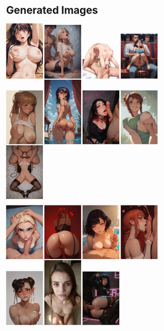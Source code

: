 # Generated Images



<img src="2025_09_10_01_thumb.webp" width="100"/> <img src="2025_09_10_02_thumb.webp" width="100"/> <img src="2025_09_10_03_thumb.webp" width="100"/> <img src="2025_09_10_04_thumb.webp" width="100"/> <img src="2025_09_10_05_thumb.webp" width="100"/> <img src="2025_09_10_06_thumb.webp" width="100"/> <img src="2025_09_10_07_thumb.webp" width="100"/> <img src="2025_09_10_08_thumb.webp" width="100"/> <img src="2025_09_10_09_thumb.webp" width="100"/>

<img src="2025_09_10_10_thumb.webp" width="100"/> <img src="2025_09_10_11_thumb.webp" width="100"/> <img src="2025_09_10_12_thumb.webp" width="100"/> <img src="2025_09_10_13_thumb.webp" width="100"/> <img src="2025_09_10_14_thumb.webp" width="100"/> <img src="2025_09_10_15_thumb.webp" width="100"/> <img src="2025_09_10_16_thumb.webp" width="100"/>
